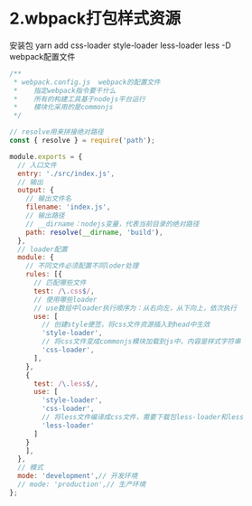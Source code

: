 <!--
 * @Date: 2021-09-24 10:24:03
 * @LastEditors: zhangwen
 * @LastEditTime: 2021-09-24 16:20:00
 * @FilePath: /webpack/2.wbpack打包样式资源/README.md
-->

# 2.wbpack打包样式资源

安装包
yarn add css-loader style-loader less-loader less -D  
webpack配置文件

```javascript
/**
 * webpack.config.js  webpack的配置文件
 *    指定webpack指令要干什么
 *    所有的构建工具基于nodejs平台运行
 *    模块化采用的是commonjs
 */

// resolve用来拼接绝对路径
const { resolve } = require('path');

module.exports = {
  // 入口文件
  entry: './src/index.js',
  // 输出
  output: {
    // 输出文件名
    filename: 'index.js',
    // 输出路径
    // __dirname：nodejs变量，代表当前目录的绝对路径
    path: resolve(__dirname, 'build'),
  },
  // loader配置
  module: {
    // 不同文件必须配置不同loder处理
    rules: [{
      // 匹配哪些文件
      test: /\.css$/,
      // 使用哪些loader
      // use数组中loader执行顺序为：从右向左，从下向上，依次执行
      use: [
        // 创建style便签，将css文件资源插入到head中生效
        'style-loader',
        // 将css文件变成commonjs模块加载到js中，内容是样式字符串
        'css-loader',
      ],
    }, 
    {
      test: /\.less$/,
      use: [
        'style-loader',
        'css-loader',
        // 将less文件编译成css文件，需要下载包less-loader和less
        'less-loader'
      ]
    }
    ],
  },
  // 模式
  mode: 'development',// 开发环境
  // mode: 'production',// 生产环境
};

```
